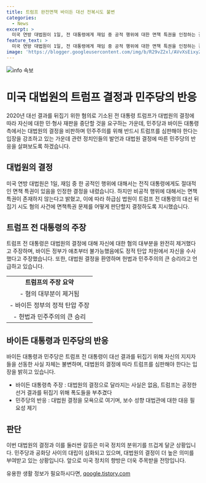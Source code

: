 ```yaml
---
title: 트럼프 완전면책 바이든 대선 전복시도 불변
categories:
  - News
excerpt: >
  미국 연방 대법원이 1일, 전 대통령에게 재임 중 공적 행위에 대한 면책 특권을 인정하는 결정을 내렸다. 트럼프 전 대통령은 이를 통해 자신에 대한 민·형사 재판을 중단할 것을 요구하며, 바이든측과 민주당은 대선 결과 뒤집기 시도를 강하게 비판했다. 대법원의 결정은 미국 민주주의 위기를 부각시키고, 트럼프의 재집권을 막아야 한다는 주장도 함께 논의되고 있다. 또한, 트럼프와 바이든 양측은 각각 대법원 결정에 대한 입장을 강화하며 지지자들에게 메시지를 전하고 있다.
feature_text: >
  미국 연방 대법원이 1일, 전 대통령에게 재임 중 공적 행위에 대한 면책 특권을 인정하는 결정을 내렸다. 트럼프 전 대통령은 이를 통해 자신에 대한 민·형사 재판을 중단할 것을 요구하며, 바이든측과 민주당은 대선 결과 뒤집기 시도를 강하게 비판했다. 대법원의 결정은 미국 민주주의 위기를 부각시키고, 트럼프의 재집권을 막아야 한다는 주장도 함께 논의되고 있다. 또한, 트럼프와 바이든 양측은 각각 대법원 결정에 대한 입장을 강화하며 지지자들에게 메시지를 전하고 있다.
image: 'https://blogger.googleusercontent.com/img/b/R29vZ2xl/AVvXsEixyZcFfHzMRdzZMjFBmAUKJYCLCGyLL1o632UiGVXcaFdKo_bkvkuCioo0uUKlGfBVcT3P84aROyZIXSBEx3Aw5nCQ3pTgDom1WDC4m8eifvWiAmWEEVb4x6G_l8C0QH225ldMjyaFvpxGEBGNO37VmDTDMHGhJPq73UglMfDca1-0aw/s1600/blogspot.png'
---
```


<p><img src="https://blogger.googleusercontent.com/img/b/R29vZ2xl/AVvXsEixyZcFfHzMRdzZMjFBmAUKJYCLCGyLL1o632UiGVXcaFdKo_bkvkuCioo0uUKlGfBVcT3P84aROyZIXSBEx3Aw5nCQ3pTgDom1WDC4m8eifvWiAmWEEVb4x6G_l8C0QH225ldMjyaFvpxGEBGNO37VmDTDMHGhJPq73UglMfDca1-0aw/s1600/blogspot.png" alt="info 속보" /></p>

<h1>미국 대법원의 트럼프 결정과 민주당의 반응</h1>

<p data-ke-size="size16">2020년 대선 결과를 뒤집기 위한 혐의로 기소된 전 대통령 트럼프가 대법원의 결정에 따라 자신에 대한 민·형사 재판을 중단할 것을 요구하는 가운데, 민주당과 바이든 대통령 측에서는 대법원의 결정을 비판하며 민주주의를 위해 반드시 트럼프를 심판해야 한다는 입장을 강조하고 있는 가운데 관련 정치인들의 발언과 대법원 결정에 따른 민주당의 반응을 살펴보도록 하겠습니다.</p>

<h2 data-ke-size="size26">대법원의 결정</h2>

<p data-ke-size="size16">미국 연방 대법원은 1일, 재임 중 한 공적인 행위에 대해서는 전직 대통령에게도 절대적인 면책 특권이 있음을 인정한 결정을 내렸습니다. 하지만 비공적 행위에 대해서는 면책특권이 존재하지 않는다고 밝혔고, 이에 따라 하급심 법원이 트럼프 전 대통령의 대선 뒤집기 시도 혐의 사건에 면책특권 문제를 어떻게 판단할지 결정하도록 지시했습니다.</p>

<h2 data-ke-size="size26">트럼프 전 대통령의 주장</h2>

<p data-ke-size="size16">트럼프 전 대통령은 대법원의 결정에 대해 자신에 대한 혐의 대부분을 완전히 제거했다고 주장하며, 바이든 정부가 애초부터 불가능했음에도 정적 탄압 차원에서 자신을 수사했다고 주장했습니다. 또한, 대법원 결정을 환영하며 헌법과 민주주의의 큰 승리라고 언급하고 있습니다.</p>

<table>
  <tr>
    <td style="text-align: center; height: 17px;"><b>트럼프의 주장 요약</b></td>
  </tr>
  <tr>
    <td style="text-align: center;">- 혐의 대부분이 제거됨</td>
  </tr>
  <tr>
    <td style="text-align: center;">- 바이든 정부의 정적 탄압 주장</td>
  </tr>
  <tr>
    <td style="text-align: center;">- 헌법과 민주주의의 큰 승리</td>
  </tr>
</table>

<h2 data-ke-size="size26">바이든 대통령과 민주당의 반응</h2>

<p data-ke-size="size16">바이든 대통령과 민주당은 트럼프 전 대통령이 대선 결과를 뒤집기 위해 자신의 지지자들을 선동한 사실 자체는 불변하며, 대법원의 결정에 따라 트럼프를 심판해야 한다는 입장을 밝히고 있습니다.</p>

<ul>
  <li>바이든 대통령측 주장 : 대법원의 결정으로 달라지는 사실은 없음, 트럼프는 공정한 선거 결과를 뒤집기 위해 폭도들을 부추겼다</li>
  <li>민주당의 반응 : 대법원 결정을 모욕으로 여기며, 보수 성향 대법관에 대한 대응 필요성 제기</li>
</ul>

<h2 data-ke-size="size26">판단</h2>

<p data-ke-size="size16">이번 대법원의 결정과 이를 둘러싼 갈등은 미국 정치의 분위기를 뜨겁게 달군 상황입니다. 민주당과 공화당 사이의 대립이 심화되고 있으며, 대법원의 결정이 더 높은 의미를 부여받고 있는 상황입니다. 앞으로 미국 정치의 향방은 더욱 주목받을 전망입니다.</p>
유용한 생활 정보가 필요하시다면, <a href="https://qoogle.tistory.com" rel="dofollow">qoogle.tistory.com</a>


